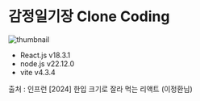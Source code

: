 # 감정일기장 Clone Coding
![thumbnail](https://github.com/user-attachments/assets/3cd7e1d7-d212-42cc-b68d-c37b408ab45e)
- React.js v18.3.1
- node.js v22.12.0
- vite v4.3.4

출처 : 인프런 [2024] 한입 크기로 잘라 먹는 리액트 (이정환님)
